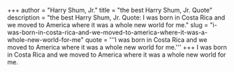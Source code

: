 +++
author = "Harry Shum, Jr."
title = "the best Harry Shum, Jr. Quote"
description = "the best Harry Shum, Jr. Quote: I was born in Costa Rica and we moved to America where it was a whole new world for me."
slug = "i-was-born-in-costa-rica-and-we-moved-to-america-where-it-was-a-whole-new-world-for-me"
quote = '''I was born in Costa Rica and we moved to America where it was a whole new world for me.'''
+++
I was born in Costa Rica and we moved to America where it was a whole new world for me.
